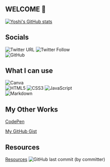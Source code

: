 ## WELCOME :wave:

[![Yoshi's GitHub stats](https://github-readme-stats.vercel.app/api?username=ysstudio22)](https://github.com/ysstudio22/github-readme-stats)

## Socials

![Twitter URL](https://img.shields.io/twitter/url?style=social&url=https%3A%2F%2Ftwitter.com%2FYoshiCode03)
![Twitter Follow](https://img.shields.io/twitter/follow/YoshiCode03?style=social) <br>
![GitHub](https://img.shields.io/badge/github-%23121011.svg?style=for-the-badge&logo=github&logoColor=white)


## What I can use

![Canva](https://img.shields.io/badge/Canva-%2300C4CC.svg?style=for-the-badge&logo=Canva&logoColor=white) <br> ![HTML5](https://img.shields.io/badge/html5-%23E34F26.svg?style=for-the-badge&logo=html5&logoColor=white)
![CSS3](https://img.shields.io/badge/css3-%231572B6.svg?style=for-the-badge&logo=css3&logoColor=white) ![JavaScript](https://img.shields.io/badge/javascript-%23323330.svg?style=for-the-badge&logo=javascript&logoColor=%23F7DF1E)  
![Markdown](https://img.shields.io/badge/markdown-%23000000.svg?style=for-the-badge&logo=markdown&logoColor=white)

## My Other Works

[CodePen](https://codepen.io/ysstudio22) <br>
 
[My GitHub Gist](https://gist.github.com/ysstudio22)

## Resources
[Resources](https://github.com/ysstudio22/Resources) ![GitHub last commit (by committer)](https://img.shields.io/github/last-commit/ysstudio22/Resources) 
